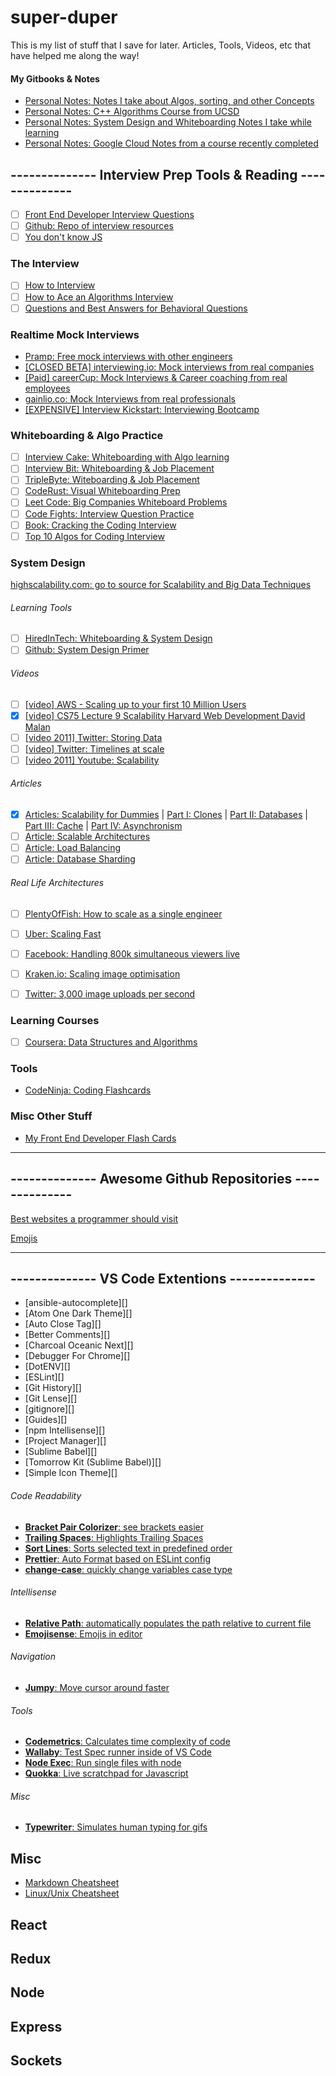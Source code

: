 # super-duper
This is my list of stuff that I save for later. Articles, Tools, Videos, etc that have helped me along the way!

#### My Gitbooks & Notes
* [Personal Notes: Notes I take about Algos, sorting, and other Concepts](https://ejmason.gitbooks.io/my-personal-notes/content/)
* [Personal Notes: C++ Algorithms Course from UCSD](https://ejmason.gitbooks.io/algorithms/content/)
* [Personal Notes: System Design and Whiteboarding Notes I take while learning](https://ejmason.gitbooks.io/interview-prep/content/)
* [Personal Notes: Google Cloud Notes from a course recently completed](https://ejmason.gitbooks.io/devops-notes/content/)

## -------------- Interview Prep Tools & Reading --------------
- [ ] [Front End Developer Interview Questions](https://github.com/h5bp/Front-end-Developer-Interview-Questions)
- [ ] [Github: Repo of interview resources](https://github.com/andreis/interview)
- [ ] [You don't know JS](https://github.com/getify/You-Dont-Know-JS)

### The Interview
- [ ] [How to Interview](http://kelukelu.me/interview/index.html)
- [ ] [How to Ace an Algorithms Interview](http://www.palantir.com/2011/09/how-to-rock-an-algorithms-interview/)
- [ ] [Questions and Best Answers for Behavioral Questions](https://www.thebalance.com/job-interview-questions-and-answers-2061204)

### Realtime Mock Interviews
* [Pramp: Free mock interviews with other engineers](https://www.pramp.com/#/)
* [[CLOSED BETA] interviewing.io: Mock interviews from real companies](https://interviewing.io/)
* [[Paid] careerCup: Mock Interviews & Career coaching from real employees](https://www.careercup.com/interview)
* [gainlio.co: Mock Interviews from real professionals](http://www.gainlo.co/#!/)
* [[EXPENSIVE] Interview Kickstart: Interviewing Bootcamp](http://interviewkickstart.com/)
### Whiteboarding & Algo Practice
- [ ] [Interview Cake: Whiteboarding with Algo learning](https://www.interviewcake.com/)
- [ ] [Interview Bit: Whiteboarding & Job Placement](https://www.interviewbit.com/)
- [ ] [TripleByte: Witeboarding & Job Placement](https://triplebyte.com/)
- [ ] [CodeRust: Visual Whiteboarding Prep](https://www.educative.io/collection/5642554087309312/5679846214598656)
- [ ] [Leet Code: Big Companies Whiteboard Problems](https://leetcode.com/)
- [ ] [Code Fights: Interview Question Practice](https://codefights.com/interview-practice?utm_source=google&utm_medium=cpc&utm_term={landingpage}&utm_campaign=InterviewPrep&utm_content={adcopy}&gclid=CjwKCAjw4IjKBRBrEiwAvnqkbfx8q1WL2X3V87xTbw4wQjCyPoJ75D1nBvfaAsDgSdPv7p9MLkZ0jhoCNIEQAvD_BwE  )
- [ ] [Book: Cracking the Coding Interview](https://www.amazon.com/Cracking-Coding-Interview-Programming-Questions/dp/0984782850/ref=pd_lpo_sbs_14_img_0?_encoding=UTF8&psc=1&refRID=34VM04CT2WHBDAFCK3TM)
- [ ] [Top 10 Algos for Coding Interview](http://www.programcreek.com/2012/11/top-10-algorithms-for-coding-interview/)

### System Design
[highscalability.com: go to source for Scalability and Big Data Techniques](http://highscalability.com/)

###### Learning Tools
- [ ] [HiredInTech: Whiteboarding & System Design](https://www.hiredintech.com/)
- [ ] [Github: System Design Primer](https://github.com/donnemartin/system-design-primer)
###### Videos
- [ ] [[video] AWS - Scaling up to your first 10 Million Users](https://www.youtube.com/watch?v=vg5onp8TU6Q&feature=youtu.be)
- [x] [[video] CS75 Lecture 9 Scalability Harvard Web Development David Malan](https://www.youtube.com/watch?v=-W9F__D3oY4)
- [ ] [[video 2011] Twitter: Storing Data](https://www.youtube.com/watch?v=5cKTP36HVgI)
- [ ] [[video] Twitter: Timelines at scale](https://www.infoq.com/presentations/Twitter-Timeline-Scalability)
- [ ] [[video 2011] Youtube: Scalability](https://www.youtube.com/watch?v=w5WVu624fY8)
###### Articles
- [x] [Articles: Scalability for Dummies](http://www.lecloud.net/tagged/scalability)  |  [Part I: Clones](http://www.lecloud.net/post/7295452622/scalability-for-dummies-part-1-clones)  |  [Part II: Databases](http://www.lecloud.net/post/7994751381/scalability-for-dummies-part-2-database)  |  [Part III: Cache](http://www.lecloud.net/post/9246290032/scalability-for-dummies-part-3-cache)  |  [Part IV: Asynchronism](http://www.lecloud.net/post/9699762917/scalability-for-dummies-part-4-asynchronism)
- [ ] [Article: Scalable Architectures](http://tutorials.jenkov.com/software-architecture/scalable-architectures.html)
- [ ] [Article: Load Balancing](http://tutorials.jenkov.com/software-architecture/load-balancing.html)
- [ ] [Article: Database Sharding](http://highscalability.com/blog/2009/8/6/an-unorthodox-approach-to-database-design-the-coming-of-the.html)
###### Real Life Architectures
- [ ] [PlentyOfFish: How to scale as a single engineer](http://highscalability.com/plentyoffish-architecture)
- [ ] [Uber: Scaling Fast](http://highscalability.com/blog/2016/10/12/lessons-learned-from-scaling-uber-to-2000-engineers-1000-ser.html)
- [ ] [Facebook: Handling 800k simultaneous viewers live](http://highscalability.com/blog/2016/6/27/how-facebook-live-streams-to-800000-simultaneous-viewers.html)
- [ ] [Kraken.io: Scaling image optimisation](http://highscalability.com/blog/2016/6/15/the-image-optimization-technology-that-serves-millions-of-re.html)
- [ ] [Twitter: 3,000 image uploads per second](http://highscalability.com/blog/2016/4/20/how-twitter-handles-3000-images-per-second.html)


### Learning Courses
- [ ] [Coursera: Data Structures and Algorithms](https://www.coursera.org/specializations/data-structures-algorithms)

### Tools
* [CodeNinja: Coding Flashcards](https://codecode.ninja/cards)

### Misc Other Stuff
* [My Front End Developer Flash Cards](https://quizlet.com/Eliotmason/folders/front-end-developer-interview-questions)

---
## -------------- Awesome Github Repositories --------------
[Best websites a programmer should visit](https://github.com/sdmg15/Best-websites-a-programmer-should-visit#when-you-get-stuck)

[Emojis](https://github.com/showcases/emoji)

---
## -------------- VS Code Extentions --------------

* [ansible-autocomplete][]
* [Atom One Dark Theme][]
* [Auto Close Tag][]
* [Better Comments][]
* [Charcoal Oceanic Next][]
* [Debugger For Chrome][]
* [DotENV][]
* [ESLint][]
* [Git History][]
* [Git Lense][]
* [gitignore][]
* [Guides][]
* [npm Intellisense][]
* [Project Manager][]
* [Sublime Babel][]
* [Tomorrow Kit (Sublime Babel)][]
* [Simple Icon Theme][]

###### Code Readability
* [**Bracket Pair Colorizer**: see brackets easier][vsBracketPair]
* [**Trailing Spaces**: Highlights Trailing Spaces][vsTrailingSpaces]
* [**Sort Lines**: Sorts selected text in predefined order][vsSort]
* [**Prettier**: Auto Format based on ESLint config][vsPretty]
* [**change-case**: quickly change variables case type][vsChangeCase]

###### Intellisense
* [**Relative Path**: automatically populates the path relative to current file][vsRealtivepath]
* [**Emojisense**: Emojis in editor][vsEmoji]

###### Navigation
* [**Jumpy**: Move cursor around faster][vsJumpy]

###### Tools
* [**Codemetrics**: Calculates time complexity of code][vsCodemetrics]
* [**Wallaby**: Test Spec runner inside of VS Code][vsWallaby]
* [**Node Exec**: Run single files with node][vsNodeExec]
* [**Quokka**: Live scratchpad for Javascript][vsQuokka]

###### Misc
* [**Typewriter**: Simulates human typing for gifs][vsTypewriter]

## Misc
* [Markdown Cheatsheet](https://github.com/adam-p/markdown-here/wiki/Markdown-Cheatsheet)
* [Linux/Unix Cheatsheet](http://cheatsheetworld.com/programming/unix-linux-cheat-sheet/)

## React

## Redux

## Node

## Express

## Sockets

<!-- Here are the links -->
[vsBracketPair]: https://marketplace.visualstudio.com/items?itemName=CoenraadS.bracket-pair-colorizer
[vsRealtivepath]: https://marketplace.visualstudio.com/items?itemName=jakob101.RelativePath
[vsTrailingSpaces]: https://marketplace.visualstudio.com/items?itemName=shardulm94.trailing-spaces
[vsSort]: https://marketplace.visualstudio.com/items?itemName=Tyriar.sort-lines
[vsJumpy]: https://marketplace.visualstudio.com/items?itemName=wmaurer.vscode-jumpy
[vsPretty]: https://marketplace.visualstudio.com/items?itemName=RobinMalfait.prettier-eslint-vscode
[vsEmoji]: https://marketplace.visualstudio.com/items?itemName=bierner.emojisense
[vsTypewriter]: https://marketplace.visualstudio.com/items?itemName=dansilver.typewriter
[vsCodemetrics]: https://marketplace.visualstudio.com/items?itemName=kisstkondoros.vscode-codemetrics
[vsWallaby]: https://marketplace.visualstudio.com/items?itemName=WallabyJs.wallaby-vscode
[vsNodeExec]: https://marketplace.visualstudio.com/items?itemName=miramac.vscode-exec-node
[vsQuokka]: https://marketplace.visualstudio.com/items?itemName=WallabyJs.quokka-vscode
[vsChangeCase]: https://marketplace.visualstudio.com/items?itemName=wmaurer.change-case
